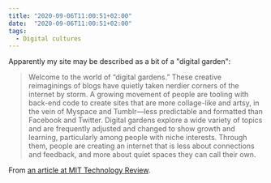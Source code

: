 ```yaml
---
title: "2020-09-06T11:00:51+02:00"
date:  "2020-09-06T11:00:51+02:00"
tags:
  - Digital cultures
---
```


Apparently my site may be described as a bit of a "digital garden":

> Welcome to the world of “digital gardens.” These creative reimaginings of blogs have quietly taken nerdier corners of the internet by storm. A growing movement of people are tooling with back-end code to create sites that are more collage-like and artsy, in the vein of Myspace and Tumblr—less predictable and formatted than Facebook and Twitter. Digital gardens explore a wide variety of topics and are frequently adjusted and changed to show growth and learning, particularly among people with niche interests. Through them, people are creating an internet that is less about connections and feedback, and more about quiet spaces they can call their own.

From [an article at MIT Technology Review](http://archive.today/eCq6x).
